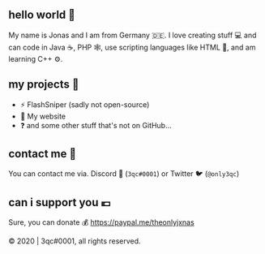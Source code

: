 ## hello world 👋
My name is Jonas and I am from Germany 🇩🇪. I love creating stuff 💻 and can code in Java ☕, PHP 🕸️, use scripting languages like HTML 📜, and am learning C++ ⚙️.
## my projects 🚧
 - ⚡ FlashSniper (sadly not open-source)
 - 👦 My website
 - ❓ and some other stuff that's not on GitHub...
## contact me 📝
You can contact me via. Discord 💬 (`3qc#0001`) or Twitter 🐦 (`@only3qc`)
## can i support you 💶
Sure, you can donate 💰 https://paypal.me/theonlyjxnas

©️ 2020 | 3qc#0001, all rights reserved.
